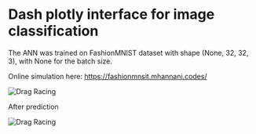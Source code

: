 # Dash plotly interface for image classification

The ANN was trained on FashionMNIST dataset with shape (None, 32, 32, 3), with None for the batch size.

Online simulation here: https://fashionmnsit.mhannani.codes/

![Drag Racing](assets/app_images/app.png)

After prediction

![Drag Racing](assets/app_images/app_preds.png)